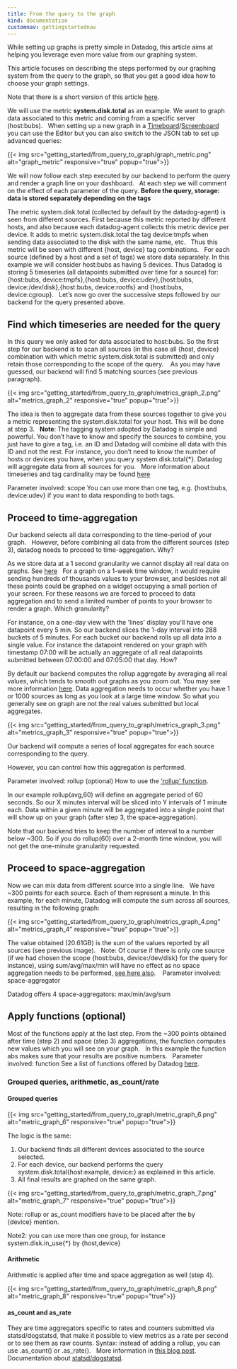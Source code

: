 ```yaml
---
title: From the query to the graph
kind: documentation
customnav: gettingstartednav
---
```


While setting up graphs is pretty simple in Datadog, this article aims at helping you leverage even more value from our graphing system.

This article focuses on describing the steps performed by our graphing system from the query to the graph, so that you get a good idea how to choose your graph settings.

Note that there is a short version of this article [here](/graphing/faq/how-does-datadog-render-graphs-my-graph-doesn-t-show-the-values-i-m-expecting).

We will use the metric **system.disk.total** as an example. We want to graph data associated to this metric and coming from a specific server (host:bubs).
 
When setting up a new graph in a [Timeboard](/graphing/dashboards/timeboard)/[Screenboard](/graphing/dashboards/screenboard) you can use the Editor but you can also switch to the JSON tab to set up advanced queries:

{{< img src="getting_started/from_query_to_graph/graph_metric.png" alt="graph_metric" responsive="true" popup="true">}}

We will now follow each step executed by our backend to perform the query and render a graph line on your dashboard.
 
At each step we will comment on the effect of each parameter of the query.
**Before the query, storage: data is stored separately depending on the tags**

The metric system.disk.total (collected by default by the datadog-agent) is seen from different sources.
First because this metric reported by different hosts, and also because each datadog-agent collects this metric device per device. It adds to metric system.disk.total the tag device:tmpfs when sending data associated to the disk with the same name, etc.
 
Thus this metric will be seen with different {host, device} tag combinations.
 
For each source (defined by a host and a set of tags) we store data separately.
In this example we will consider host:bubs as having 5 devices. Thus Datadog is storing 5 timeseries (all datapoints submitted over time for a source) for: {host:bubs, device:tmpfs},{host:bubs, device:udev},{host:bubs, device:/dev/disk},{host:bubs, device:rootfs} and {host:bubs, device:cgroup}.
 
Let’s now go over the successive steps followed by our backend for the query presented above.

## Find which timeseries are needed for the query 

In this query we only asked for data associated to host:bubs. So the first step for our backend is to scan all sources (in this case all {host, device} combination with which metric system.disk.total is submitted) and only retain those corresponding to the scope of the query. 
 
As you may have guessed, our backend will find 5 matching sources (see previous paragraph).

{{< img src="getting_started/from_query_to_graph/metrics_graph_2.png" alt="metrics_graph_2" responsive="true" popup="true">}}

The idea is then to aggregate data from these sources together to give you a metric representing the system.disk.total for your host. This will be done at step 3.
 
**Note**: The tagging system adopted by Datadog is simple and powerful. You don’t have to know and specify the sources to combine, you just have to give a tag, i.e. an ID and Datadog will combine all data with this ID and not the rest. For instance, you don’t need to know the number of hosts or devices you have, when you query system.disk.total{*}. Datadog will aggregate data from all sources for you.
 
More information about timeseries and tag cardinality may be found [here](/getting_started/custom_metrics)

Parameter involved: scope
You can use more than one tag, e.g. {host:bubs, device:udev} if you want to data responding to both tags.

## Proceed to time-aggregation

Our backend selects all data corresponding to the time-period of your graph.
 
However, before combining all data from the different sources (step 3), datadog needs to proceed to time-aggregation.
Why?

As we store data at a 1 second granularity we cannot display all real data on graphs. See [here](/graphing/faq/how-is-data-aggregated-in-graphs)
 
For a graph on a 1-week time window, it would require sending hundreds of thousands values to your browser, and besides not all these points could be graphed on a widget occupying a small portion of your screen. For these reasons we are forced to proceed to data aggregation and to send a limited number of points to your browser to render a graph.
Which granularity?

For instance, on a one-day view with the 'lines' display you'll have one datapoint every 5 min. So our backend slices the 1-day interval into 288 buckets of 5 minutes. For each bucket our backend rolls up all data into a single value. For instance the datapoint rendered on your graph with timestamp 07:00 will be actually an aggregate of all real datapoints submitted between 07:00:00 and 07:05:00 that day.
How?

By default our backend computes the rollup aggregate by averaging all real values, which tends to smooth out graphs as you zoom out. You may see more information [here](/graphing/faq/why-does-zooming-out-a-timeframe-also-smooth-out-my-graphs).
Data aggregation needs to occur whether you have 1 or 1000 sources as long as you look at a large time window. So what you generally see on graph are not the real values submitted but local aggregates.

{{< img src="getting_started/from_query_to_graph/metrics_graph_3.png" alt="metrics_graph_3" responsive="true" popup="true">}}

Our backend will compute a series of local aggregates for each source corresponding to the query.

However, you can control how this aggregation is performed.

Parameter involved: rollup (optional)
How to use the ['rollup' function](/graphing/miscellaneous/functions/#rollup).

In our example rollup(avg,60) will define an aggregate period of 60 seconds. So our X minutes interval will be sliced into Y intervals of 1 minute each. Data within a given minute will be aggregated into a single point that will show up on your graph (after step 3, the space-aggregation).

Note that our backend tries to keep the number of interval to a number below ~300. So if you do rollup(60) over a 2-month time window, you will not get the one-minute granularity requested.

## Proceed to space-aggregation  

Now we can mix data from different source into a single line.
 
We have ~300 points for each source. Each of them represent a minute.
In this example, for each minute, Datadog will compute the sum across all sources, resulting in the following graph:

{{< img src="getting_started/from_query_to_graph/metrics_graph_4.png" alt="metrics_graph_4" responsive="true" popup="true">}}

The value obtained (20.61GB) is the sum of the values reported by all sources (see previous image).
 
Note: Of course if there is only one source (if we had chosen the scope {host:bubs, device:/dev/disk} for the query for instance), using sum/avg/max/min will have no effect as no space aggregation needs to be performed, [see here also](/graphing/faq/i-m-switching-between-the-sum-min-max-avg-aggregators-but-the-values-look-the-same).
  
Parameter involved: space-aggregator

Datadog offers 4 space-aggregators: max/min/avg/sum 

## Apply functions (optional)

Most of the functions apply at the last step. From the ~300 points obtained after time (step 2) and space (step 3) aggregations, the function computes new values which you will see on your graph.
 
In this example the function abs makes sure that your results are positive numbers.
 
Parameter involved: function
See a list of functions offered by Datadog [here](/graphing/miscellaneous/).

### Grouped queries, arithmetic, as_count/rate
 
#### Grouped queries 

{{< img src="getting_started/from_query_to_graph/metric_graph_6.png" alt="metric_graph_6" responsive="true" popup="true">}}

The logic is the same:
 
1. Our backend finds all different devices associated to the source selected.
2. For each device, our backend performs the query system.disk.total{host:example, device:<device>} as explained in this article.
3. All final results are graphed on the same graph.

{{< img src="getting_started/from_query_to_graph/metric_graph_7.png" alt="metric_graph_7" responsive="true" popup="true">}}

Note: rollup or as_count modifiers have to be placed after the by {device} mention.

Note2: you can use more than one group, for instance system.disk.in_use{*} by {host,device}

#### Arithmetic

Arithmetic is applied after time and space aggregation as well (step 4).

{{< img src="getting_started/from_query_to_graph/metric_graph_8.png" alt="metric_graph_8" responsive="true" popup="true">}}

#### as_count and as_rate

They are time aggregators specific to rates and counters submitted via statsd/dogstatsd, that make it possible to view metrics as a rate per second or to see them as raw counts.
Syntax: instead of adding a rollup, you can use .as_count() or .as_rate().
 
More information in [this blog post](https://www.datadoghq.com/blog/visualize-statsd-metrics-counts-graphing/).
Documentation about [statsd/dogstatsd](/developers/dogstatsd).